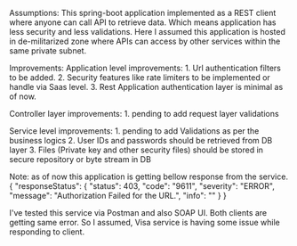 Assumptions:
  This spring-boot application implemented as a REST client where anyone can call API to retrieve data. 
  Which means application has less security and less validations.
  Here I assumed this application is hosted in de-militarized zone where APIs can access by other services within the same private subnet.

Improvements:
  Application level improvements:
    1. Url authentication filters to be added.
    2. Security features like rate limiters to be implemented or handle via Saas level.
    3. Rest Application authentication layer is minimal as of now.
    
   Controller layer improvements:
    1. pending to add request layer validations
 
   Service level improvements:
   	1. pending to add Validations as per the business logics
	2. User IDs and passwords should be retrieved from DB layer
	3. Files (Private key and other security files) should be stored in secure repository or byte stream in DB
	
Note:
 as of now this application is getting bellow response from the service.
 {
    "responseStatus": {
        "status": 403,
        "code": "9611",
        "severity": "ERROR",
        "message": "Authorization Failed for the URL.",
        "info": ""
    }
 }
 
 I've tested this service via Postman and also SOAP UI. Both clients are getting same error.
 So I assumed, Visa service is having some issue while responding to client.
 
 